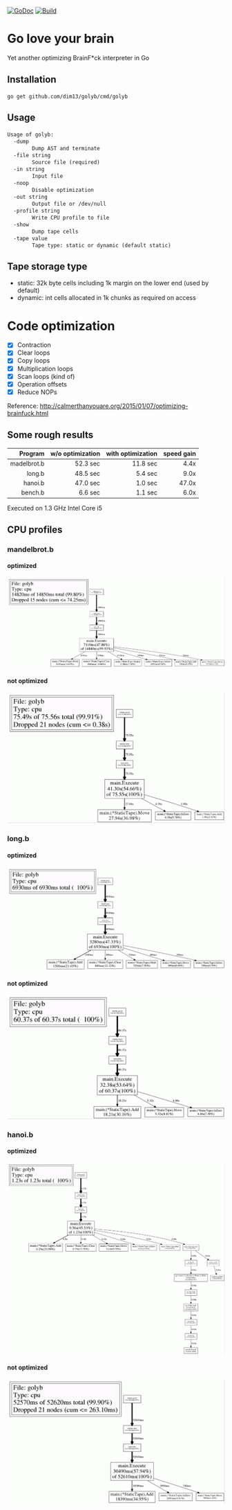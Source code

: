 [![GoDoc](https://godoc.org/github.com/dim13/golyb?status.svg)](https://godoc.org/github.com/dim13/golyb)
[![Build](https://github.com/dim13/golyb/workflows/build/badge.svg)](https://github.com/dim13/golyb/actions)

# Go love your brain
Yet another optimizing BrainF\*ck interpreter in Go

## Installation
    go get github.com/dim13/golyb/cmd/golyb

## Usage
```
Usage of golyb:
  -dump
    	Dump AST and terminate
  -file string
    	Source file (required)
  -in string
    	Input file
  -noop
    	Disable optimization
  -out string
    	Output file or /dev/null
  -profile string
    	Write CPU profile to file
  -show
    	Dump tape cells
  -tape value
    	Tape type: static or dynamic (default static)
```

## Tape storage type
- static: 32k byte cells including 1k margin on the lower end (used by default)
- dynamic: int cells allocated in 1k chunks as required on access

# Code optimization
- [x] Contraction
- [x] Clear loops
- [x] Copy loops
- [x] Multiplication loops
- [x] Scan loops (kind of)
- [x] Operation offsets
- [x] Reduce NOPs

Reference: http://calmerthanyouare.org/2015/01/07/optimizing-brainfuck.html

## Some rough results

| Program     | w/o optimization | with optimization | speed gain |
| -----------:| ----------------:| -----------------:| ----------:|
| madelbrot.b |         52.3 sec |          11.8 sec |       4.4x |
| long.b      |         48.5 sec |           5.4 sec |       9.0x |
| hanoi.b     |         47.0 sec |           1.0 sec |      47.0x |
| bench.b     |          6.6 sec |           1.1 sec |       6.0x |

Executed on 1.3 GHz Intel Core i5

## CPU profiles

### mandelbrot.b
#### optimized
![mandelbrot profile](profiles/mandelbrot.gif)
#### not optimized
![mandelbrot profile](profiles/mandelbrot_noop.gif)

### long.b
#### optimized
![long profile](profiles/long.gif)
#### not optimized
![long profile](profiles/long_noop.gif)

### hanoi.b
#### optimized
![hanoi profile](profiles/hanoi.gif)
#### not optimized
![hanoi profile](profiles/hanoi_noop.gif)
